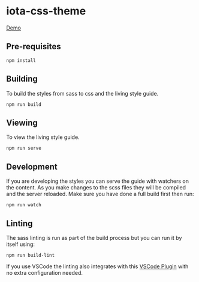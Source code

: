# iota-css-theme

[Demo](https://dist-rfxcerjmcx.now.sh)

## Pre-requisites

```shell
npm install
```

## Building

To build the styles from sass to css and the living style guide.

```shell
npm run build
```

## Viewing

To view the living style guide.

```shell
npm run serve
```

## Development

If you are developing the styles you can serve the guide with watchers on the content. As you make changes to the scss files they will be compiled and the server reloaded. Make sure you have done a full build first then run:

```shell
npm run watch
```

## Linting

The sass linting is run as part of the build process but you can run it by itself using:

```shell
npm run build-lint
```

If you use VSCode the linting also integrates with this [VSCode Plugin](https://marketplace.visualstudio.com/items?itemName=glen-84.sass-lint) with no extra configuration needed.